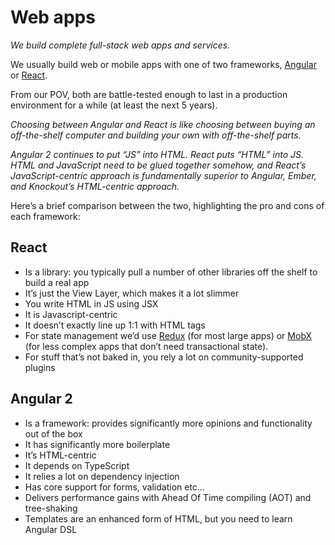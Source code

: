 # Web apps

_We build complete full-stack web apps and services._

We usually build web or mobile apps with one of two frameworks, [Angular](https://angular.io/) or [React](https://facebook.github.io/react/).

From our POV, both are battle-tested enough to last in a production environment for a while (at least the next 5 years).

_Choosing between Angular and React is like choosing between buying an off-the-shelf computer and building your own with off-the-shelf parts._

_Angular 2 continues to put “JS” into HTML. React puts “HTML” into JS. HTML and JavaScript need to be glued together somehow, and React’s JavaScript-centric approach is fundamentally superior to Angular, Ember, and Knockout’s HTML-centric approach._

Here’s a brief comparison between the two, highlighting the pro and cons of each framework:

## React

* Is a library: you typically pull a number of other libraries off the shelf to build a real app
* It’s just the View Layer, which makes it a lot slimmer
* You write HTML in JS using JSX
* It is Javascript-centric
* It doesn’t exactly line up 1:1 with HTML tags
* For state management we’d use [Redux](http://redux.js.org/) (for most large apps) or [MobX](https://github.com/mobxjs/mobx) (for less complex apps that don’t need transactional state).
* For stuff that’s not baked in, you rely a lot on community-supported plugins

## Angular 2

* Is a framework: provides significantly more opinions and functionality out of the box
* It has significantly more boilerplate
* It’s HTML-centric
* It depends on TypeScript
* It relies a lot on dependency injection
* Has core support for forms, validation etc…
* Delivers performance gains with Ahead Of Time compiling (AOT) and tree-shaking
* Templates are an enhanced form of HTML, but you need to learn Angular DSL
